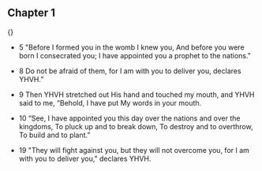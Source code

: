 ## Chapter 1

{}
- 5
"Before I formed you in the womb I knew you, And before you were born I consecrated you; I have appointed you a prophet to the nations."

- 8
Do not be afraid of them, for I am with you to deliver you, declares YHVH.”

- 9
Then YHVH stretched out His hand and touched my mouth, and YHVH said to me, “Behold, I have put My words in your mouth.

- 10
“See, I have appointed you this day over the nations and over the kingdoms, To pluck up and to break down, To destroy and to overthrow, To build and to plant.”

- 19
"They will fight against you, but they will not overcome you, for I am with you to deliver you," declares YHVH.
